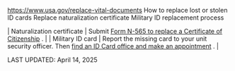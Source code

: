 

https://www.usa.gov/replace-vital-documents
How to replace lost or stolen ID cards
Replace naturalization certificate
Military ID replacement process

| Naturalization certificate | Submit [Form N-565 to replace a Certificate of Citizenship](https://www.uscis.gov/n-565) . |
| Military ID card | Report the missing card to your unit security officer. Then [find an ID Card office and make an appointment](https://idco.dmdc.osd.mil/idco/) . |

LAST UPDATED:
April 14, 2025
